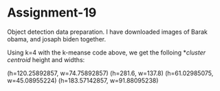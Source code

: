# Assignment-19
Object detection data preparation.
I have downloaded images of Barak obama, and josaph biden together.

Using k=4 with the k-meanse code above, we get the folloing **cluster centroid* height and widths:

(h=120.25892857, w=74.75892857)
(h=281.6, w=137.8)
(h=61.02985075, w=45.08955224)
(h=183.57142857, w=91.88095238)

